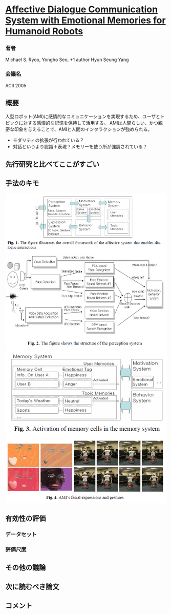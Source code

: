 # [Affective Dialogue Communication System with Emotional Memories for Humanoid Robots](http://koasas.kaist.ac.kr/bitstream/10203/426/1/13.pdf)

### 著者
Michael S. Ryoo, Yongho Seo, +1 author Hyun Seung Yang
### 会議名
ACII 2005

## 概要
人型ロボット(AMI)に感情的なコミュニケーションを実現するため、ユーザとトピックに対する感情的な記憶を保持して活用する。
AMIは人間らしい、かつ親密な印象を与えることで、AMIと人間のインタラクションが強められる。

* モダリティの拡張が行われている？
* 対話というより認識＋表現？メモリーを使う所が強調されている？

## 先行研究と比べてここがすごい


## 手法のキモ
![robot](https://github.com/AsaiSara/Scholar/blob/master/picture/Affective_dialog_communication_system.png)
![robot](https://github.com/AsaiSara/Scholar/blob/master/picture/Affective_dialog_communication_system2.png)
![robot](https://github.com/AsaiSara/Scholar/blob/master/picture/Affective_dialog_communication_system3.png)
![robot](https://github.com/AsaiSara/Scholar/blob/master/picture/Affective_dialog_communication_robot.png)

## 有効性の評価
### データセット
### 評価尺度


## その他の議論

## 次に読むべき論文

## コメント
